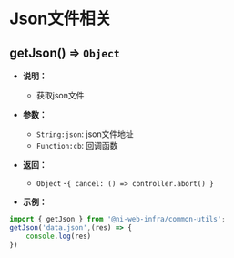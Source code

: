 # Json文件相关

## getJson() ⇒ `Object`
- **说明：**
  - 获取json文件
- **参数：**
  - `String:json`: json文件地址
  - `Function:cb`: 回调函数
- **返回：** 
  - `Object` -`{ cancel: () => controller.abort() } `

- **示例：**

```js
import { getJson } from '@ni-web-infra/common-utils';
getJson('data.json',(res) => {
    console.log(res)
})
```